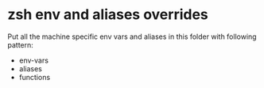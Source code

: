 # zsh env and aliases overrides
 Put all the machine specific env vars and aliases in this folder with following pattern:
 - env-vars
 - aliases
 - functions
